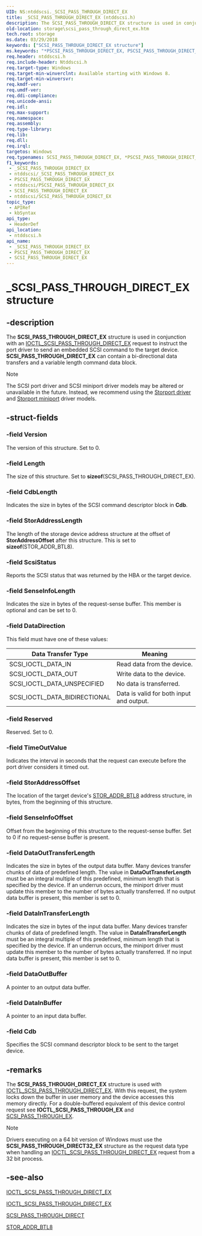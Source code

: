 ```yaml
---
UID: NS:ntddscsi._SCSI_PASS_THROUGH_DIRECT_EX
title: _SCSI_PASS_THROUGH_DIRECT_EX (ntddscsi.h)
description: The SCSI_PASS_THROUGH_DIRECT_EX structure is used in conjunction with an IOCTL_SCSI_PASS_THROUGH_DIRECT_EX request to instruct the port driver to send an embedded SCSI command to the target device.
old-location: storage\scsi_pass_through_direct_ex.htm
tech.root: storage
ms.date: 03/29/2018
keywords: ["SCSI_PASS_THROUGH_DIRECT_EX structure"]
ms.keywords: "*PSCSI_PASS_THROUGH_DIRECT_EX, PSCSI_PASS_THROUGH_DIRECT_EX, PSCSI_PASS_THROUGH_DIRECT_EX structure pointer [Storage Devices], SCSI_PASS_THROUGH_DIRECT_EX, SCSI_PASS_THROUGH_DIRECT_EX structure [Storage Devices], _SCSI_PASS_THROUGH_DIRECT_EX, ntddscsi/PSCSI_PASS_THROUGH_DIRECT_EX, ntddscsi/SCSI_PASS_THROUGH_DIRECT_EX, storage.scsi_pass_through_direct_ex"
req.header: ntddscsi.h
req.include-header: Ntddscsi.h
req.target-type: Windows
req.target-min-winverclnt: Available starting with Windows 8.
req.target-min-winversvr: 
req.kmdf-ver: 
req.umdf-ver: 
req.ddi-compliance: 
req.unicode-ansi: 
req.idl: 
req.max-support: 
req.namespace: 
req.assembly: 
req.type-library: 
req.lib: 
req.dll: 
req.irql: 
targetos: Windows
req.typenames: SCSI_PASS_THROUGH_DIRECT_EX, *PSCSI_PASS_THROUGH_DIRECT_EX
f1_keywords:
 - _SCSI_PASS_THROUGH_DIRECT_EX
 - ntddscsi/_SCSI_PASS_THROUGH_DIRECT_EX
 - PSCSI_PASS_THROUGH_DIRECT_EX
 - ntddscsi/PSCSI_PASS_THROUGH_DIRECT_EX
 - SCSI_PASS_THROUGH_DIRECT_EX
 - ntddscsi/SCSI_PASS_THROUGH_DIRECT_EX
topic_type:
 - APIRef
 - kbSyntax
api_type:
 - HeaderDef
api_location:
 - ntddscsi.h
api_name:
 - _SCSI_PASS_THROUGH_DIRECT_EX
 - PSCSI_PASS_THROUGH_DIRECT_EX
 - SCSI_PASS_THROUGH_DIRECT_EX
---
```


# _SCSI_PASS_THROUGH_DIRECT_EX structure


## -description

The **SCSI_PASS_THROUGH_DIRECT_EX** structure is used in conjunction with an [IOCTL_SCSI_PASS_THROUGH_DIRECT_EX](ni-ntddscsi-ioctl_scsi_pass_through_direct_ex.md) request to instruct the port driver to send an embedded SCSI command to the target device. **SCSI_PASS_THROUGH_DIRECT_EX** can contain a bi-directional data transfers and a variable length command data block.
  
> [!NOTE]
> The SCSI port driver and SCSI miniport driver models may be altered or unavailable in the future. Instead, we recommend using the [Storport driver](/windows-hardware/drivers/storage/storport-driver-overview) and [Storport miniport](/windows-hardware/drivers/storage/storport-miniport-drivers) driver models.

## -struct-fields

### -field Version

The version of this structure. Set to 0.

### -field Length

The size of this structure. Set to **sizeof**(SCSI_PASS_THROUGH_DIRECT_EX).

### -field CdbLength

Indicates the size in bytes of the SCSI command descriptor block in **Cdb**.

### -field StorAddressLength

The length of the storage device address structure at the offset of **StorAddressOffset** after this structure. This is set to **sizeof**(STOR_ADDR_BTL8).

### -field ScsiStatus

Reports the SCSI status that was returned by the HBA or the target device.

### -field SenseInfoLength

Indicates the size in bytes of the request-sense buffer. This member is optional and can be set to 0.

### -field DataDirection

This field must have one of these values:

|Data Transfer Type|Meaning|
|----|----|
|SCSI_IOCTL_DATA_IN|Read data from the device.|
|SCSI_IOCTL_DATA_OUT|Write data to the device.|
|SCSI_IOCTL_DATA_UNSPECIFIED|No data is transferred.|
|SCSI_IOCTL_DATA_BIDIRECTIONAL|Data is valid for both input and output.|

### -field Reserved

Reserved. Set to 0.

### -field TimeOutValue

Indicates the interval in seconds that the request can execute before the port driver considers it timed out.

### -field StorAddressOffset

The location of the target device's [STOR_ADDR_BTL8](../scsi/ns-scsi-_stor_addr_btl8.md) address structure, in bytes, from the beginning of this structure.

### -field SenseInfoOffset

Offset from the beginning of this structure to the request-sense buffer. Set to 0 if no request-sense buffer is present.

### -field DataOutTransferLength

Indicates the size in bytes of the output data buffer. Many devices transfer chunks of data of predefined length. The value in **DataOutTransferLength** must be an integral multiple of this predefined, minimum length that is specified by the device. If an underrun occurs, the miniport driver must update this member to the number of bytes actually transferred. If no output data buffer is present, this member is set to 0.

### -field DataInTransferLength

Indicates the size in bytes of the input data buffer. Many devices transfer chunks of data of predefined length. The value in **DataInTransferLength** must be an integral multiple of this predefined, minimum length that is specified by the device. If an underrun occurs, the miniport driver must update this member to the number of bytes actually transferred. If no input data buffer is present, this member is set to 0.

### -field DataOutBuffer

A pointer to an output data buffer.

### -field DataInBuffer

A pointer to an input data buffer.

### -field Cdb

Specifies the SCSI command descriptor block to be sent to the target device.

## -remarks

The **SCSI_PASS_THROUGH_DIRECT_EX** structure is used with [IOCTL_SCSI_PASS_THROUGH_DIRECT_EX](ni-ntddscsi-ioctl_scsi_pass_through_direct_ex.md). With this request, the system locks down the buffer in user memory and the device accesses this memory directly. For a double-buffered equivalent of this device control request see **IOCTL_SCSI_PASS_THROUGH_EX** and [SCSI_PASS_THROUGH_EX](ns-ntddscsi-_scsi_pass_through_ex.md).

> [!NOTE]
> Drivers executing on a 64 bit version of Windows must use the **SCSI_PASS_THROUGH_DIRECT32_EX** structure as the request data type  when handling an [IOCTL_SCSI_PASS_THROUGH_DIRECT_EX](ni-ntddscsi-ioctl_scsi_pass_through_direct_ex.md) request from a 32 bit process.

## -see-also

[IOCTL_SCSI_PASS_THROUGH_DIRECT_EX](ni-ntddscsi-ioctl_scsi_pass_through_direct_ex.md)

[IOCTL_SCSI_PASS_THROUGH_DIRECT_EX](ni-ntddscsi-ioctl_scsi_pass_through_direct_ex.md)

[SCSI_PASS_THROUGH_DIRECT](ns-ntddscsi-_scsi_pass_through_direct.md)

[STOR_ADDR_BTL8](../scsi/ns-scsi-_stor_addr_btl8.md)

